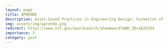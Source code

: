 ```yaml
---
layout: page
title: APRENDE
description: Asset-based Practices in Engineering Design: Formation of Engineers through a Funds of Knowledge Approach
img: assets/img/aprende.png
redirect: https://www.nsf.gov/awardsearch/showAward?AWD_ID=1826354
importance: 3
category: past
---
```

